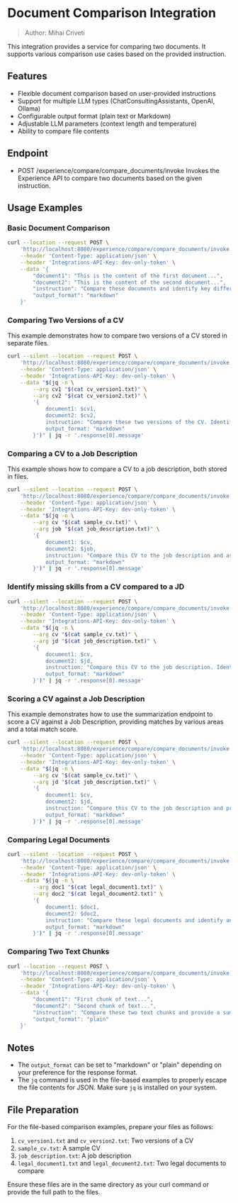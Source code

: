 # Document Comparison Integration

> Author: Mihai Criveti

This integration provides a service for comparing two documents. It supports various comparison use cases based on the provided instruction.

## Features

- Flexible document comparison based on user-provided instructions
- Support for multiple LLM types (ChatConsultingAssistants, OpenAI, Ollama)
- Configurable output format (plain text or Markdown)
- Adjustable LLM parameters (context length and temperature)
- Ability to compare file contents

## Endpoint

- POST /experience/compare/compare_documents/invoke
  Invokes the Experience API to compare two documents based on the given instruction.

## Usage Examples

### Basic Document Comparison

```bash
curl --location --request POST \
    'http://localhost:8080/experience/compare/compare_documents/invoke' \
    --header 'Content-Type: application/json' \
    --header 'Integrations-API-Key: dev-only-token' \
    --data '{
        "document1": "This is the content of the first document...",
        "document2": "This is the content of the second document...",
        "instruction": "Compare these documents and identify key differences",
        "output_format": "markdown"
    }'
```

### Comparing Two Versions of a CV

This example demonstrates how to compare two versions of a CV stored in separate files.

```bash
curl --silent --location --request POST \
    'http://localhost:8080/experience/compare/compare_documents/invoke' \
    --header 'Content-Type: application/json' \
    --header 'Integrations-API-Key: dev-only-token' \
    --data "$(jq -n \
        --arg cv1 "$(cat cv_version1.txt)" \
        --arg cv2 "$(cat cv_version2.txt)" \
        '{
            document1: $cv1,
            document2: $cv2,
            instruction: "Compare these two versions of the CV. Identify any changes or updates made, such as new skills, experiences, or qualifications added. Highlight any information that was removed or modified.",
            output_format: "markdown"
        }')" | jq -r '.response[0].message'
```

### Comparing a CV to a Job Description

This example shows how to compare a CV to a job description, both stored in files.

```bash
curl --silent --location --request POST \
    'http://localhost:8080/experience/compare/compare_documents/invoke' \
    --header 'Content-Type: application/json' \
    --header 'Integrations-API-Key: dev-only-token' \
    --data "$(jq -n \
        --arg cv "$(cat sample_cv.txt)" \
        --arg job "$(cat job_description.txt)" \
        '{
            document1: $cv,
            document2: $job,
            instruction: "Compare this CV to the job description and assess the candidates fit for the position. Highlight matching skills and experience, and identify any gaps. Provide a recommendation on whether to proceed with the candidate.",
            output_format: "markdown"
        }')" | jq -r '.response[0].message'
```

### Identify missing skills from a CV compared to a JD

```bash
curl --silent --location --request POST \
    'http://localhost:8080/experience/compare/compare_documents/invoke' \
    --header 'Content-Type: application/json' \
    --header 'Integrations-API-Key: dev-only-token' \
    --data "$(jq -n \
        --arg cv "$(cat sample_cv.txt)" \
        --arg jd "$(cat job_description.txt)" \
        '{
            document1: $cv,
            document2: $jd,
            instruction: "Compare this CV to the job description. Identify matching skills and experiences. List skills and qualifications mentioned in the job description that are missing from the CV. Provide a bullet-point list of skills the candidate should add to their CV to better match the job requirements.",
            output_format: "markdown"
        }')" | jq -r '.response[0].message'
```

### Scoring a CV against a Job Description

This example demonstrates how to use the summarization endpoint to score a CV against a Job Description, providing matches by various areas and a total match score.

```bash
curl --silent --location --request POST \
    'http://localhost:8080/experience/compare/compare_documents/invoke' \
    --header 'Content-Type: application/json' \
    --header 'Integrations-API-Key: dev-only-token' \
    --data "$(jq -n \
        --arg cv "$(cat sample_cv.txt)" \
        --arg jd "$(cat job_description.txt)" \
        '{
            document1: $cv,
            document2: $jd,
            instruction: "Compare this CV to the job description and provide a detailed assessment. Score the following areas out of 100: Skills Match, Experience Match, Education Match, and Overall Fit. Also calculate a Total Match Score out of 100. For each area, briefly explain the reasoning behind the score. Finally, provide a short recommendation on whether to proceed with the candidate. Format the output in Markdown.",
            output_format: "markdown"
        }')" | jq -r '.response[0].message'
```


### Comparing Legal Documents

```bash
curl --silent --location --request POST \
    'http://localhost:8080/experience/compare/compare_documents/invoke' \
    --header 'Content-Type: application/json' \
    --header 'Integrations-API-Key: dev-only-token' \
    --data "$(jq -n \
        --arg doc1 "$(cat legal_document1.txt)" \
        --arg doc2 "$(cat legal_document2.txt)" \
        '{
            document1: $doc1,
            document2: $doc2,
            instruction: "Compare these legal documents and identify any significant differences in terms, conditions, or clauses. Highlight any added, removed, or modified sections.",
            output_format: "markdown"
        }')" | jq -r '.response[0].message'
```

### Comparing Two Text Chunks

```bash
curl --location --request POST \
    'http://localhost:8080/experience/compare/compare_documents/invoke' \
    --header 'Content-Type: application/json' \
    --header 'Integrations-API-Key: dev-only-token' \
    --data '{
        "document1": "First chunk of text...",
        "document2": "Second chunk of text...",
        "instruction": "Compare these two text chunks and provide a summary of the main differences in content and style",
        "output_format": "plain"
    }'
```

## Notes

- The `output_format` can be set to "markdown" or "plain" depending on your preference for the response format.
- The `jq` command is used in the file-based examples to properly escape the file contents for JSON. Make sure `jq` is installed on your system.

## File Preparation

For the file-based comparison examples, prepare your files as follows:

1. `cv_version1.txt` and `cv_version2.txt`: Two versions of a CV
2. `sample_cv.txt`: A sample CV
3. `job_description.txt`: A job description
4. `legal_document1.txt` and `legal_document2.txt`: Two legal documents to compare

Ensure these files are in the same directory as your curl command or provide the full path to the files.
